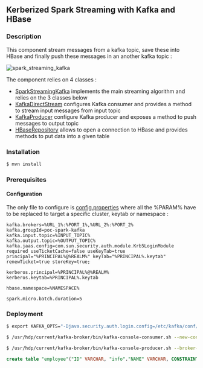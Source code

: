 ## Kerberized Spark Streaming with Kafka and HBase

### Description

This component stream messages from a kafka topic, save these into HBase and finally push these messages in an another kafka topic :

![spark_streaming_kafka](https://user-images.githubusercontent.com/10392318/57933520-cfaec400-78bd-11e9-8a81-2e135bea1752.png)

The component relies on 4 classes :
* [SparkStreamingKafka](src/main/scala/com/kr/SparkStreamingKafka.scala) implements the main streaming algorithm and relies on the 3 classes below
* [KafkaDirectStream](src/main/scala/com/kr/KafkaDirectStream.scala) configures Kafka consumer and provides a method to stream input messages from input topic
* [KafkaProducer](src/main/scala/com/kr/KafkaProducer.scala) configure Kafka producer and exposes a method to push messages to output topic
* [HBaseRepository](src/main/scala/com/kr/HBaseRepository.scala) allows to open a connection to HBase and provides methods to put data into a given table

### Installation

```bash
$ mvn install
```

### Prerequisites

#### Configuration

The only file to configure is [config.properties](config.properties) where all the %PARAM% have to be replaced to target a specific cluster, keytab or namespace :

```properties
kafka.brokers=%URL_1%:%PORT_1%,%URL_2%:%PORT_2%
kafka.groupId=poc-spark-kafka
kafka.input.topic=%INPUT_TOPIC%
kafka.output.topic=%OUTPUT_TOPIC%
kafka.jaas.config=com.sun.security.auth.module.Krb5LoginModule required useTicketCache=false useKeyTab=true principal="%PRINCIPAL%@%REALM%" keyTab="%PRINCIPAL%.keytab" renewTicket=true storeKey=true;

kerberos.principal=%PRINCIPAL%@%REALM%
kerberos.keytab=%PRINCIPAL%.keytab

hbase.namespace=%NAMESPACE%

spark.micro.batch.duration=5
```

### Deployment

```bash
$ export KAFKA_OPTS="-Djava.security.auth.login.config=/etc/kafka/conf/kafka_client_jaas.conf -Dsun.security.krb5.debug=true"

$ /usr/hdp/current/kafka-broker/bin/kafka-console-consumer.sh --new-consumer --bootstrap-server noeyy3pu.noe.edf.fr:9096,noeyycgd.noe.edf.fr:9096,noeyycge.noe.edf.fr:9096 --topic fr.edf.doaat.nsi.zb-metadata-from-nifi-json-dev-inspect-2 --security-protocol SASL_SSL --property security.protocol=SASL_SSL

$ /usr/hdp/current/kafka-broker/bin/kafka-console-producer.sh --broker-list noeyy3pu.noe.edf.fr:9096,noeyycgd.noe.edf.fr:9096,noeyycge.noe.edf.fr:9096 --topic fr.edf.doaat.nsi.zb-metadata-from-nifi-json-dev-inspect-1 --security-protocol SASL_SSL --property security.protocol=SASL_SSL
```

```sql
create table "employee"("ID" VARCHAR, "info"."NAME" VARCHAR, CONSTRAINT pk PRIMARY KEY(ID));
```
